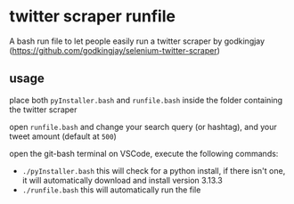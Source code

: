 # twitter scraper runfile
 A bash run file to let people easily run a twitter scraper by godkingjay (https://github.com/godkingjay/selenium-twitter-scraper)

## usage
place both `pyInstaller.bash` and `runfile.bash` inside the folder containing the twitter scraper

open `runfile.bash` and change your search query (or hashtag), and your tweet amount (default at `500`)

open the git-bash terminal on VSCode, execute the following commands:
- `./pyInstaller.bash` this will check for a python install, if there isn't one, it will automatically download and install version 3.13.3
- `./runfile.bash` this will automatically run the file